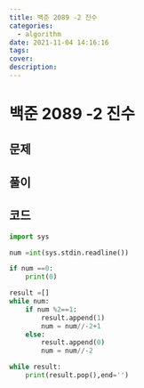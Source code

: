 ```yaml
---
title: 백준 2089 -2 진수
categories:
  - algorithm
date: 2021-11-04 14:16:16
tags:
cover:
description:
---
```

<!-- 
튜토리얼, 하우 투 가이드, 설명 ,레퍼런스 
https://documentation.divio.com/tutorials/
-->

# 백준 2089 -2 진수
## 문제

## 풀이

## 코드

```python
import sys

num =int(sys.stdin.readline())

if num ==0:
    print(0)

result =[]
while num:
    if num %2==1:
        result.append(1)
        num = num//-2+1
    else:
        result.append(0)
        num = num//-2

while result:
    print(result.pop(),end='')
```